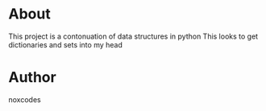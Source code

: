 # About
This project is a contonuation of data structures in python
This looks to get dictionaries and sets into my head

# Author
noxcodes